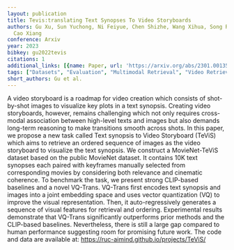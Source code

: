 ```yaml
---
layout: publication
title: Tevis:translating Text Synopses To Video Storyboards
authors: Gu Xu, Sun Yuchong, Ni Feiyue, Chen Shizhe, Wang Xihua, Song Ruihua, Li Boyuan,
  Cao Xiang
conference: Arxiv
year: 2023
bibkey: gu2022tevis
citations: 1
additional_links: [{name: Paper, url: 'https://arxiv.org/abs/2301.00135'}]
tags: ["Datasets", "Evaluation", "Multimodal Retrieval", "Video Retrieval"]
short_authors: Gu et al.
---
```

A video storyboard is a roadmap for video creation which consists of
shot-by-shot images to visualize key plots in a text synopsis. Creating video
storyboards, however, remains challenging which not only requires cross-modal
association between high-level texts and images but also demands long-term
reasoning to make transitions smooth across shots. In this paper, we propose a
new task called Text synopsis to Video Storyboard (TeViS) which aims to
retrieve an ordered sequence of images as the video storyboard to visualize the
text synopsis. We construct a MovieNet-TeViS dataset based on the public
MovieNet dataset. It contains 10K text synopses each paired with keyframes
manually selected from corresponding movies by considering both relevance and
cinematic coherence. To benchmark the task, we present strong CLIP-based
baselines and a novel VQ-Trans. VQ-Trans first encodes text synopsis and images
into a joint embedding space and uses vector quantization (VQ) to improve the
visual representation. Then, it auto-regressively generates a sequence of
visual features for retrieval and ordering. Experimental results demonstrate
that VQ-Trans significantly outperforms prior methods and the CLIP-based
baselines. Nevertheless, there is still a large gap compared to human
performance suggesting room for promising future work. The code and data are
available at: https://ruc-aimind.github.io/projects/TeViS/